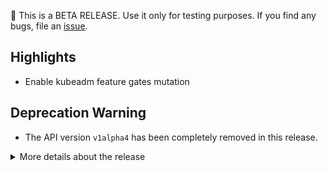 🚨 This is a BETA RELEASE. Use it only for testing purposes. If you find any bugs, file an [issue](https://github.com/kubernetes-sigs/cluster-api/issues/new).

## Highlights

* Enable kubeadm feature gates mutation

## Deprecation Warning

- The API version `v1alpha4` has been completely removed in this release.

<details>
<summary>More details about the release</summary>

:warning: **BETA RELEASE NOTES** :warning: 

## 👌 Kubernetes version support

- Management Cluster: v1.26.x -> v1.29.x
- Workload Cluster: v1.24.x -> v1.29.x

[More information about version support can be found here](https://cluster-api.sigs.k8s.io/reference/versions.html)


## Changes since v1.6.0
## :chart_with_upwards_trend: Overview
- 264 new commits merged
- 4 breaking changes :warning:
- 9 feature additions ✨
- 33 bugs fixed 🐛

## :memo: Proposals
- MachinePool: Update MachinePool Machines proposal with diagrams (#9664)

## :warning: Breaking Changes
- API: Remove v1alpha4 API Version (#9939)
- Dependency: Bump to controller-runtime v0.17.0 & k8s.io v0.29 (#9964)
- Logging: Make event recorder names consistent for KCP and topology controller (#9862)
- KCP/MachineSet: Objects generated by KCP, MachineSets and MachinePools will now consistently use machine name (#9833)

## :sparkles: New Features
- API: Enable kubeadm feature gates mutation (#10154)
- clusterctl: Add k0smotron provider (#9991)
- clusterctl: Add public function to create new CRD migrator (#10075)
- Control-plane: KCP: Allow mutation of all fields that should be mutable (#9871)
- MachineDeployment: Add MachineSetReady condition to MachineDeployment (#9262)
- Release: Add utility to create git issues on provider repo (#9110)
- Release: Add dependencies section to release notes tool (#10043)
- Testing: Resolve release markers (#9265)
- Testing: V1.29: Prepare quickstart, capd and tests for the new release including kind bump (#9872)

## :bug: Bug Fixes
- CAPD: Fix ignition to also set the kube-proxy configuration to skip setting sysctls (#9894)
- ClusterCacheTracker: Fix ClusterCacheTracker memory leak (#9543)
- ClusterCacheTracker: Use RequeueAfter instead of immediate requeue on ErrClusterLocked to not have exponentially increasing requeue time (#9810)
- clusterctl: Move handlePlugins function call out of init to allow debugging tests (#10200)
- clusterctl: Validate no objects exist from CRDs before deleting them (#9808)
- ClusterResourceSet: Requeue after 1 minute if ErrClusterLocked got hit (#9777)
- Control-plane: KCP should defer remediation when a control plane machine is still provisioning (#9734)
- Devtools: Tilt: Show default cluster-template (#9820)
- e2e: Ci: fix unset GINKGO_FOCUS variable (#10085)
- e2e: Make MachinePools and MachineDeployments optional in ApplyClusterTemplateAndWait (#9960)
- e2e: Re-introduce exclude capi-webhook-system to fix test flake (#10157)
- e2e: Test/e2e: Calculate correct worker count in clusterctl upgrade test (#9892)
- e2e: Test: Fix finalizers test to not only rely on namespaced name (#9891)
- e2e: Test: retry GetOwnerGraph in owner references test on certificate errors (#10201)
- IPAM: Fix webhooks using mixed api versions (#9861)
- KCP: Skip checking `clusterConfiguration.dns` fields when KCP checking MachineNeedRollout (#9857)
- Logging: Improve log k/v pairs and a improve/drop a few log lines (#9813)
- Machine: Bubble up machine drain condition in `MachinesReadyCondition` (#9355)
- Machine: Watch external objects for machine before deleting (#10041)
- MachinePool: Fix TestReconcileMachinePoolScaleToFromZero flakes (#9745)
- API/e2e: Restore v1alpha3/v1alpha4 conversion to fix SSA issue & add e2e test coverage (#10147)
- CABPK: Only refresh bootstrap token if needed, requeue in all cases where node hasn't joined yet (#9229)
- Release: Fix Community meeting area formatting in release notes (#9784)
- Release: Fix defaulting logic in release notes tool (#9958)
- Release: Fix documentation area comparison in release notes (#9769)
- Release: Fix kubeadm bootstrap prefix in release notes (#9814)
- Release: Fix wrong branch name display for weekly update script (#9918)
- Runtime SDK: Use keys/values structured log interface (#9998)
- Testing: Revert "Watch for Cluster resources in topology MD controller" (#9985)
- Testing: Reverting ginkgo.show-node-events to ginkgo.progress (#10214)
- Testing: Ssa: fix flaky test TestPatch/Test patch with Machine (#9914)
- Testing: Test: wait for topology to get rolled out before continuing with scaling checks (#9819)

## :seedling: Others
- API: Stop relying on GVK being set on regular typed objects (#9956)
- Bootstrap: Add MachinePool test for switching bootstrap config to another ready/non-ready object with different name (#9616)
- CABPK: Add pod metadata to capbk manager (#10208)
- CAPD: Feat: make docker machine bootstrap timeout configurable (#9952)
- CAPD: Remove requeues in DockerMachinePool (#9725)
- CAPD: Test/e2e: Support configuring ExtraPortMappings for the kind cluster (#10046)
- CAPD: Remove duplicate fix for btrfs/zfs support (#8376)
- CAPIM: Allow using different resource group and listener name with the in memory server (#10096)
- CAPIM: Make in memory API server more tolerant when starting (#10211)
- CAPIM: Make in memory runtime and server accessible from outside (#9986)
- CI: Add fail fast to DumpResourcesForCluster in case of no route to host (#10204)
- CI: Bump conversion-gen to v0.29.0 (#10012)
- CI: Bump go-apidiff to v0.8.2 (#10011)
- CI: Bump kpromo to v4.0.5 (#10140)
- CI: Bump kubebuilder envtest to 1.29.0 (#10013)
- CI: DumpResourcesForCluster should fail fast for i/o errors (#10238)
- CI: Ensure build images contains correct binary and for correct architecture (#9932)
- CI: Fix Make target generate-go-openapi (#10161)
- CI: Hack/prowjob-gen skip creating empty files (#10022)
- CI: Hack: implement generator for prowjobs (#9937)
- CI: Makefile: bump dependencies (#10236)
- CI: Test/e2e: bump WorkloadKubernetesVersion for v1.6 clusterctl upgrade test (#10017)
- CI: Test: adjust capd dockerfile so the binary exposes the package in the built binraries path variable (#10030)
- CI: Update GH actions to work with new release-1.6 branch (#9708)
- ClusterClass: Add unit tests for MachinePools for webhooks and cc controller (#10055)
- ClusterClass: Implement topology validations for topology kubernetes version upgrades (#10063)
- clusterctl: Add 0 default to worker-machine-count help (#10203)
- clusterctl: Add completion for fish shell (#9950)
- clusterctl: Add hivelocity infra provider to clusterctl (#10168)
- clusterctl: Add in-cluster ipam provider (#8811)
- clusterctl: Add Proxmox provider quickstart (#9798)
- clusterctl: Better verbose logging on override path (#10180)
- clusterctl: Bump cert-manager to 1.14.2 (#10126)
- clusterctl: Bump cert-manager to v1.14.1 (#10113)
- clusterctl: Clarify rules for adding new clusterctl default providers (#9975)
- clusterctl: Deprecate clusterctl alpha topology plan (#10139)
- clusterctl: Replace context.TODO() from clusterctl proxy.go (#9776)
- Community meeting: Move CecileRobertMichon to emeritus (#10042)
- Community meeting: Move ykakarap to emeritus approvers (#10000)
- Community meeting: Promote chrischdi to Cluster API maintainer (#9997)
- Dependency: Bump `github.com/docker/docker` from 24.0.7 -> 25.0.0 (#10057)
- Dependency: Bump `golangci-lint` to v1.56.1 (#10124)
- Dependency: Bump controller-runtime to v0.17.1 (#10131)
- Dependency: Bump controller-runtime to v0.17.2 (#10162)
- Dependency: Bump controller-tools to v0.14 (#9987)
- Dependency: Bump crypto dep version (#9938)
- Dependency: Bump Go to 1.21.5 (#9900)
- Dependency: Bump go version to 1.21.8 (#10235)
- Dependency: Bump kind version to v0.22.0 (#10094)
- Dependency: Bump protobuf to v1.33.0 to address CVEs (#10248)
- Dependency: Bump the kubernetes group to v0.28.5 (#9933)
- Dependency: Bump to Go 1.20.12 (#9840)
- Dependency: Go.mod: bump github.com/cloudflare/circl to v1.3.7 (#10001)
- Devtools: Add missing folder to clean-tilt make target (#9934)
- Devtools: Allow tilt provider with pre-build images (#10244)
- Devtools: Explicitly set golangci config for sub modules (#9821)
- Devtools: Fix variables names in Tiltfile (#9811)
- Devtools: Simplify testing nightly builds with clusterctl (#10018)
- Devtools: Small improvements to tilt (#9936)
- e2e: Add conformance e2e tests (#10060)
- e2e: Add DeepCopy method for E2EConfig (#9988)
- e2e: Add PostCreateNamespace hook to E2E tests (#10067)
- e2e: Add test util to resolve Kubernetes versions (#9995)
- e2e: Allow to specify cluster name for E2E quick-start (#10088)
- e2e: Bump cluster-autoscaler to v1.29.0 (#9942)
- e2e: Drop duplicated scale test (#9968)
- e2e: Fix ci-latest test to actually use ci latest (#10080)
- e2e: Improve output of exec.KubectlApply (#9737)
- e2e: Make etcd and CoreDNS optional in upgrade and self-hosted tests (#9963)
- e2e: Test/framework add WatchDaemonSetLogsByLabelSelector method (#9984)
- e2e: Test/framework: expose CopyAndAmendClusterctlConfig function (#10086)
- e2e: Test: combine Finalizers tests to default quick start tests (#10039)
- e2e: Use --wait-providers in test framework InitWithBinary func (#10149)
- e2e: Use manager in test extension (#10097)
- e2e: Add scale testing for upgrades (#9077)
- Machine: Be more explicit when skipping node deletion (#10137)
- Machine: Mark Machine healthy condition as unknown if we can't list wl nodes (#9864)
- MachineDeployment: Set revision on machinedeployment and patch via defer (#10160)
- MachinePool: Use SSA Patch to create machines in MP controller (#9791)
- MachineSet: MS: improve replica defaulting for autoscaler (#9649)
- KCP/MachineSet: KCP/MS remove hardcoded WithStepCounterIf(false) (#9772)
- Release: Add integration test for release notes tool (#9617)
- Release: Bump kubebuilder-release-tools to v0.4.3 (#9818)
- Release: Changelog entry to include cert-manager to v1.14.2 (#10188)
- Release: Fix dockerfile for clusterctl build (#10058)
- Release: Fix grammar in release script (#9981)
- Release: Improve release-staging build (#10095)
- Release: Improve weekly PR update generation script and documentation (#10092)
- Release: Make release notes tool not dependent on local git (#9618)
- Release: Prep main branch for v1.7 development (#9799)
- Release: Provide faster support for new k8s minor releases (#9971)
- Release: Read in dockerfiles from stdin (#9990)
- Release: Swap in new 1.7 RT members in OWNERS (#9855)
- Runtime SDK: Add more helper functions in topologymutation varaible.go to help unmarshal variables (#9670)
- Testing: Drop policy v1beta1 API support in the testing framework (#10158)
- Testing: Drop unused runtime features for the in-memory provider (#9778)
- Testing: Fix typo in test framework (#9873)
- Testing: Fixing kubetest warnings for deprecations (#10172)
- Testing: Print conformance image used in kubetest (#10076)
- Testing: Remove k8s.io/utils/pointer from repository (#9836)
- Testing: Small improvements to the inmemory api server (#9935)
- Testing: Test: add dynamic finalizer assertions for e2e framework (#9970)
- Testing: Watch for Cluster resources in topology MachineSet & MachineDeployment controllers (#10029)
- Testing: Watch for Cluster resources in topology MD controller (#9865)
- util: Improve patch helper error handling (#9946)
- util: Use min/max funcs from Go SDK (#9945)

:book: Additionally, there have been 43 contributions to our documentation and book. (#10005, #10031, #10040, #10061, #10066, #10068, #10084, #10099, #10100, #10115, #10122, #10170, #10174, #10194, #10239, #9585, #9640, #9767, #9771, #9779, #9782, #9786, #9794, #9797, #9801, #9817, #9829, #9831, #9838, #9856, #9866, #9867, #9868, #9876, #9896, #9897, #9908, #9941, #9949, #9957, #9961, #9972, #9993) 

## Dependencies

### Added
- github.com/matttproud/golang_protobuf_extensions/v2: [v2.0.0](https://github.com/matttproud/golang_protobuf_extensions/tree/v2.0.0)

### Changed
- cloud.google.com/go/accessapproval: v1.7.1 → v1.7.4
- cloud.google.com/go/accesscontextmanager: v1.8.1 → v1.8.4
- cloud.google.com/go/aiplatform: v1.48.0 → v1.52.0
- cloud.google.com/go/analytics: v0.21.3 → v0.21.6
- cloud.google.com/go/apigateway: v1.6.1 → v1.6.4
- cloud.google.com/go/apigeeconnect: v1.6.1 → v1.6.4
- cloud.google.com/go/apigeeregistry: v0.7.1 → v0.8.2
- cloud.google.com/go/appengine: v1.8.1 → v1.8.4
- cloud.google.com/go/area120: v0.8.1 → v0.8.4
- cloud.google.com/go/artifactregistry: v1.14.1 → v1.14.6
- cloud.google.com/go/asset: v1.14.1 → v1.15.3
- cloud.google.com/go/assuredworkloads: v1.11.1 → v1.11.4
- cloud.google.com/go/automl: v1.13.1 → v1.13.4
- cloud.google.com/go/baremetalsolution: v1.1.1 → v1.2.3
- cloud.google.com/go/batch: v1.3.1 → v1.6.3
- cloud.google.com/go/beyondcorp: v1.0.0 → v1.0.3
- cloud.google.com/go/bigquery: v1.53.0 → v1.57.1
- cloud.google.com/go/billing: v1.16.0 → v1.17.4
- cloud.google.com/go/binaryauthorization: v1.6.1 → v1.7.3
- cloud.google.com/go/certificatemanager: v1.7.1 → v1.7.4
- cloud.google.com/go/channel: v1.16.0 → v1.17.3
- cloud.google.com/go/cloudbuild: v1.13.0 → v1.14.3
- cloud.google.com/go/clouddms: v1.6.1 → v1.7.3
- cloud.google.com/go/cloudtasks: v1.12.1 → v1.12.4
- cloud.google.com/go/compute: v1.23.0 → v1.23.3
- cloud.google.com/go/contactcenterinsights: v1.10.0 → v1.11.3
- cloud.google.com/go/container: v1.24.0 → v1.27.1
- cloud.google.com/go/containeranalysis: v0.10.1 → v0.11.3
- cloud.google.com/go/datacatalog: v1.16.0 → v1.18.3
- cloud.google.com/go/dataflow: v0.9.1 → v0.9.4
- cloud.google.com/go/dataform: v0.8.1 → v0.9.1
- cloud.google.com/go/datafusion: v1.7.1 → v1.7.4
- cloud.google.com/go/datalabeling: v0.8.1 → v0.8.4
- cloud.google.com/go/dataplex: v1.9.0 → v1.11.1
- cloud.google.com/go/dataproc/v2: v2.0.1 → v2.2.3
- cloud.google.com/go/dataqna: v0.8.1 → v0.8.4
- cloud.google.com/go/datastore: v1.13.0 → v1.15.0
- cloud.google.com/go/datastream: v1.10.0 → v1.10.3
- cloud.google.com/go/deploy: v1.13.0 → v1.14.2
- cloud.google.com/go/dialogflow: v1.40.0 → v1.44.3
- cloud.google.com/go/dlp: v1.10.1 → v1.11.1
- cloud.google.com/go/documentai: v1.22.0 → v1.23.5
- cloud.google.com/go/domains: v0.9.1 → v0.9.4
- cloud.google.com/go/edgecontainer: v1.1.1 → v1.1.4
- cloud.google.com/go/essentialcontacts: v1.6.2 → v1.6.5
- cloud.google.com/go/eventarc: v1.13.0 → v1.13.3
- cloud.google.com/go/filestore: v1.7.1 → v1.7.4
- cloud.google.com/go/firestore: v1.13.0 → v1.14.0
- cloud.google.com/go/functions: v1.15.1 → v1.15.4
- cloud.google.com/go/gkebackup: v1.3.0 → v1.3.4
- cloud.google.com/go/gkeconnect: v0.8.1 → v0.8.4
- cloud.google.com/go/gkehub: v0.14.1 → v0.14.4
- cloud.google.com/go/gkemulticloud: v1.0.0 → v1.0.3
- cloud.google.com/go/gsuiteaddons: v1.6.1 → v1.6.4
- cloud.google.com/go/iam: v1.1.1 → v1.1.5
- cloud.google.com/go/iap: v1.8.1 → v1.9.3
- cloud.google.com/go/ids: v1.4.1 → v1.4.4
- cloud.google.com/go/iot: v1.7.1 → v1.7.4
- cloud.google.com/go/kms: v1.15.0 → v1.15.5
- cloud.google.com/go/language: v1.10.1 → v1.12.2
- cloud.google.com/go/lifesciences: v0.9.1 → v0.9.4
- cloud.google.com/go/logging: v1.7.0 → v1.8.1
- cloud.google.com/go/longrunning: v0.5.1 → v0.5.4
- cloud.google.com/go/managedidentities: v1.6.1 → v1.6.4
- cloud.google.com/go/maps: v1.4.0 → v1.6.1
- cloud.google.com/go/mediatranslation: v0.8.1 → v0.8.4
- cloud.google.com/go/memcache: v1.10.1 → v1.10.4
- cloud.google.com/go/metastore: v1.12.0 → v1.13.3
- cloud.google.com/go/monitoring: v1.15.1 → v1.16.3
- cloud.google.com/go/networkconnectivity: v1.12.1 → v1.14.3
- cloud.google.com/go/networkmanagement: v1.8.0 → v1.9.3
- cloud.google.com/go/networksecurity: v0.9.1 → v0.9.4
- cloud.google.com/go/notebooks: v1.9.1 → v1.11.2
- cloud.google.com/go/optimization: v1.4.1 → v1.6.2
- cloud.google.com/go/orchestration: v1.8.1 → v1.8.4
- cloud.google.com/go/orgpolicy: v1.11.1 → v1.11.4
- cloud.google.com/go/osconfig: v1.12.1 → v1.12.4
- cloud.google.com/go/oslogin: v1.10.1 → v1.12.2
- cloud.google.com/go/phishingprotection: v0.8.1 → v0.8.4
- cloud.google.com/go/policytroubleshooter: v1.8.0 → v1.10.2
- cloud.google.com/go/privatecatalog: v0.9.1 → v0.9.4
- cloud.google.com/go/recaptchaenterprise/v2: v2.7.2 → v2.8.3
- cloud.google.com/go/recommendationengine: v0.8.1 → v0.8.4
- cloud.google.com/go/recommender: v1.10.1 → v1.11.3
- cloud.google.com/go/redis: v1.13.1 → v1.14.1
- cloud.google.com/go/resourcemanager: v1.9.1 → v1.9.4
- cloud.google.com/go/resourcesettings: v1.6.1 → v1.6.4
- cloud.google.com/go/retail: v1.14.1 → v1.14.4
- cloud.google.com/go/run: v1.2.0 → v1.3.3
- cloud.google.com/go/scheduler: v1.10.1 → v1.10.4
- cloud.google.com/go/secretmanager: v1.11.1 → v1.11.4
- cloud.google.com/go/security: v1.15.1 → v1.15.4
- cloud.google.com/go/securitycenter: v1.23.0 → v1.24.2
- cloud.google.com/go/servicedirectory: v1.11.0 → v1.11.3
- cloud.google.com/go/shell: v1.7.1 → v1.7.4
- cloud.google.com/go/spanner: v1.47.0 → v1.51.0
- cloud.google.com/go/speech: v1.19.0 → v1.20.1
- cloud.google.com/go/storage: v1.14.0 → v1.35.1
- cloud.google.com/go/storagetransfer: v1.10.0 → v1.10.3
- cloud.google.com/go/talent: v1.6.2 → v1.6.5
- cloud.google.com/go/texttospeech: v1.7.1 → v1.7.4
- cloud.google.com/go/tpu: v1.6.1 → v1.6.4
- cloud.google.com/go/trace: v1.10.1 → v1.10.4
- cloud.google.com/go/translate: v1.8.2 → v1.9.3
- cloud.google.com/go/video: v1.19.0 → v1.20.3
- cloud.google.com/go/videointelligence: v1.11.1 → v1.11.4
- cloud.google.com/go/vision/v2: v2.7.2 → v2.7.5
- cloud.google.com/go/vmmigration: v1.7.1 → v1.7.4
- cloud.google.com/go/vmwareengine: v1.0.0 → v1.0.3
- cloud.google.com/go/vpcaccess: v1.7.1 → v1.7.4
- cloud.google.com/go/webrisk: v1.9.1 → v1.9.4
- cloud.google.com/go/websecurityscanner: v1.6.1 → v1.6.4
- cloud.google.com/go/workflows: v1.11.1 → v1.12.3
- cloud.google.com/go: v0.110.7 → v0.110.10
- github.com/cloudflare/circl: [v1.3.3 → v1.3.7](https://github.com/cloudflare/circl/compare/v1.3.3...v1.3.7)
- github.com/evanphx/json-patch/v5: [v5.7.0 → v5.9.0](https://github.com/evanphx/json-patch/compare/v5.7.0...v5.9.0)
- github.com/evanphx/json-patch: [v5.6.0+incompatible → v5.7.0+incompatible](https://github.com/evanphx/json-patch/compare/v5.6.0...v5.7.0)
- github.com/frankban/quicktest: [v1.14.4 → v1.14.6](https://github.com/frankban/quicktest/compare/v1.14.4...v1.14.6)
- github.com/fsnotify/fsnotify: [v1.6.0 → v1.7.0](https://github.com/fsnotify/fsnotify/compare/v1.6.0...v1.7.0)
- github.com/go-logr/logr: [v1.3.0 → v1.4.1](https://github.com/go-logr/logr/compare/v1.3.0...v1.4.1)
- github.com/go-logr/zapr: [v1.2.4 → v1.3.0](https://github.com/go-logr/zapr/compare/v1.2.4...v1.3.0)
- github.com/golang/mock: [v1.4.4 → v1.4.0](https://github.com/golang/mock/compare/v1.4.4...v1.4.0)
- github.com/google/cel-go: [v0.16.1 → v0.17.7](https://github.com/google/cel-go/compare/v0.16.1...v0.17.7)
- github.com/google/uuid: [v1.3.1 → v1.4.0](https://github.com/google/uuid/compare/v1.3.1...v1.4.0)
- github.com/googleapis/enterprise-certificate-proxy: [v0.3.1 → v0.3.2](https://github.com/googleapis/enterprise-certificate-proxy/compare/v0.3.1...v0.3.2)
- github.com/googleapis/google-cloud-go-testing: [bcd43fb → 1c9a4c6](https://github.com/googleapis/google-cloud-go-testing/compare/bcd43fb...1c9a4c6)
- github.com/gorilla/websocket: [v1.4.2 → v1.5.0](https://github.com/gorilla/websocket/compare/v1.4.2...v1.5.0)
- github.com/nats-io/nats.go: [v1.30.2 → v1.31.0](https://github.com/nats-io/nats.go/compare/v1.30.2...v1.31.0)
- github.com/nats-io/nkeys: [v0.4.5 → v0.4.6](https://github.com/nats-io/nkeys/compare/v0.4.5...v0.4.6)
- github.com/onsi/ginkgo/v2: [v2.13.1 → v2.16.0](https://github.com/onsi/ginkgo/compare/v2.13.1...v2.16.0)
- github.com/onsi/gomega: [v1.30.0 → v1.31.1](https://github.com/onsi/gomega/compare/v1.30.0...v1.31.1)
- github.com/pkg/sftp: [v1.13.1 → v1.13.6](https://github.com/pkg/sftp/compare/v1.13.1...v1.13.6)
- github.com/prometheus/client_golang: [v1.17.0 → v1.18.0](https://github.com/prometheus/client_golang/compare/v1.17.0...v1.18.0)
- github.com/prometheus/client_model: [9a2bf30 → v0.5.0](https://github.com/prometheus/client_model/compare/9a2bf30...v0.5.0)
- github.com/prometheus/common: [v0.44.0 → v0.45.0](https://github.com/prometheus/common/compare/v0.44.0...v0.45.0)
- github.com/prometheus/procfs: [v0.11.1 → v0.12.0](https://github.com/prometheus/procfs/compare/v0.11.1...v0.12.0)
- github.com/sagikazarmark/crypt: [v0.15.0 → v0.17.0](https://github.com/sagikazarmark/crypt/compare/v0.15.0...v0.17.0)
- github.com/sagikazarmark/locafero: [v0.3.0 → v0.4.0](https://github.com/sagikazarmark/locafero/compare/v0.3.0...v0.4.0)
- github.com/spf13/afero: [v1.10.0 → v1.11.0](https://github.com/spf13/afero/compare/v1.10.0...v1.11.0)
- github.com/spf13/cast: [v1.5.1 → v1.6.0](https://github.com/spf13/cast/compare/v1.5.1...v1.6.0)
- github.com/spf13/viper: [v1.17.0 → v1.18.2](https://github.com/spf13/viper/compare/v1.17.0...v1.18.2)
- go.etcd.io/bbolt: v1.3.7 → v1.3.8
- go.etcd.io/etcd/api/v3: v3.5.10 → v3.5.12
- go.etcd.io/etcd/client/pkg/v3: v3.5.10 → v3.5.12
- go.etcd.io/etcd/client/v2: v2.305.9 → v2.305.10
- go.etcd.io/etcd/client/v3: v3.5.10 → v3.5.12
- go.etcd.io/etcd/pkg/v3: v3.5.9 → v3.5.10
- go.etcd.io/etcd/raft/v3: v3.5.9 → v3.5.10
- go.etcd.io/etcd/server/v3: v3.5.9 → v3.5.10
- go.uber.org/zap: v1.25.0 → v1.26.0
- golang.org/x/crypto: v0.15.0 → v0.19.0
- golang.org/x/lint: 83fdc39 → 910be7a
- golang.org/x/mod: v0.13.0 → v0.14.0
- golang.org/x/net: v0.18.0 → v0.21.0
- golang.org/x/oauth2: v0.14.0 → v0.17.0
- golang.org/x/sync: v0.4.0 → v0.6.0
- golang.org/x/sys: v0.14.0 → v0.17.0
- golang.org/x/term: v0.14.0 → v0.17.0
- golang.org/x/time: v0.3.0 → v0.5.0
- golang.org/x/tools: v0.14.0 → v0.17.0
- google.golang.org/api: v0.143.0 → v0.153.0
- google.golang.org/genproto/googleapis/api: 007df8e → bbf56f3
- google.golang.org/genproto/googleapis/rpc: e6e6cda → 83a465c
- google.golang.org/genproto: 007df8e → bbf56f3
- google.golang.org/protobuf: v1.31.0 → v1.33.0
- honnef.co/go/tools: v0.0.1-2020.1.4 → v0.0.1-2019.2.3
- k8s.io/api: v0.28.4 → v0.29.2
- k8s.io/apiextensions-apiserver: v0.28.4 → v0.29.2
- k8s.io/apimachinery: v0.28.4 → v0.29.2
- k8s.io/apiserver: v0.28.4 → v0.29.2
- k8s.io/cli-runtime: v0.28.4 → v0.29.2
- k8s.io/client-go: v0.28.4 → v0.29.2
- k8s.io/cluster-bootstrap: v0.28.4 → v0.29.2
- k8s.io/code-generator: v0.28.4 → v0.29.2
- k8s.io/component-base: v0.28.4 → v0.29.2
- k8s.io/component-helpers: v0.28.4 → v0.29.2
- k8s.io/gengo: c0856e2 → 9cce18d
- k8s.io/klog/v2: v2.100.1 → v2.110.1
- k8s.io/kms: v0.28.4 → v0.29.2
- k8s.io/kube-openapi: 2695361 → 2dd684a
- k8s.io/kubectl: v0.28.4 → v0.29.2
- k8s.io/metrics: v0.28.4 → v0.29.2
- k8s.io/utils: d93618c → b307cd5
- sigs.k8s.io/apiserver-network-proxy/konnectivity-client: v0.1.2 → v0.28.0
- sigs.k8s.io/controller-runtime: v0.16.3 → v0.17.2
- sigs.k8s.io/structured-merge-diff/v4: v4.2.3 → v4.4.1

### Removed
- github.com/benbjohnson/clock: [v1.3.0](https://github.com/benbjohnson/clock/tree/v1.3.0)
- github.com/docker/distribution: [v2.8.3+incompatible](https://github.com/docker/distribution/tree/v2.8.3)
- github.com/google/martian/v3: [v3.1.0](https://github.com/google/martian/tree/v3.1.0)
- github.com/minio/highwayhash: [v1.0.2](https://github.com/minio/highwayhash/tree/v1.0.2)
- github.com/nats-io/jwt/v2: [v2.4.1](https://github.com/nats-io/jwt/tree/v2.4.1)
- go.opentelemetry.io/otel/exporters/otlp/internal/retry: v1.10.0

_Thanks to all our contributors!_ 😊
